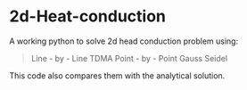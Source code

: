 # 2d-Heat-conduction
A working python to solve 2d head conduction problem using:
>Line - by - Line TDMA
>Point - by - Point Gauss Seidel

This code also compares them with the analytical solution.
